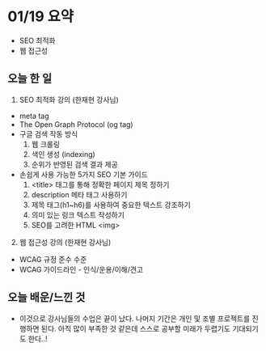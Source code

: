 # 01/19 요약
- SEO 최적화
- 웹 접근성

## 오늘 한 일
1. SEO 최적화 강의 (한재현 강사님)
- meta tag
- The Open Graph Protocol (og tag)
- 구글 검색 작동 방식
  1. 웹 크롤링
  2. 색인 생성 (indexing)
  3. 순위가 반영된 검색 결과 제공
- 손쉽게 사용 가능한 5가지 SEO 기본 가이드
  1. \<title\> 태그를 통해 정확한 페이지 제목 정하기
  2. description 메타 태그 사용하기
  3. 제목 태그(h1~h6)를 사용하여 중요한 텍스트 강조하기
  4. 의미 있는 링크 텍스트 작성하기
  5. SEO를 고려한 HTML \<img\>

2. 웹 접근성 강의 (한재현 강사님)
- WCAG 규정 준수 수준
- WCAG 가이드라인 - 인식/운용/이해/견고


## 오늘 배운/느낀 것
- 이것으로 강사님들의 수업은 끝이 났다. 나머지 기간은 개인 및 조별 프로젝트를 진행하면 된다. 아직 많이 부족한 것 같은데 스스로 공부할 미래가 두렵기도 기대되기도 한다..!